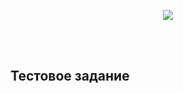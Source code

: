 <p align="center"><img src="https://www.google.ru/url?sa=i&rct=j&q=&esrc=s&source=images&cd=&cad=rja&uact=8&ved=2ahUKEwjt942RqYPaAhUpxaYKHXUsDhoQjRx6BAgAEAU&url=http%3A%2F%2Fa-nu.ru%2Fefko&psig=AOvVaw0daCs1TahrhuZ6q2m2AA5q&ust=1521924611013362"></p>
<br><br>
<h2>Тестовое задание</h2>


